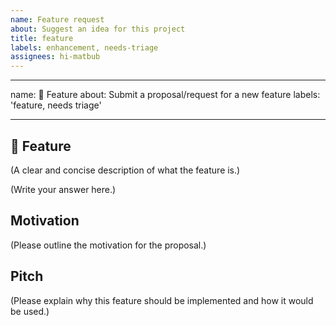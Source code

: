 ```yaml
---
name: Feature request
about: Suggest an idea for this project
title: feature
labels: enhancement, needs-triage
assignees: hi-matbub
---
```


---

name: 🚀 Feature about: Submit a proposal/request for a new feature labels: 'feature, needs triage'

---

## 🚀 Feature

(A clear and concise description of what the feature is.)

(Write your answer here.)

## Motivation

(Please outline the motivation for the proposal.)

## Pitch

(Please explain why this feature should be implemented and how it would be used.)

<!--
  What happens if you skip this step?

  Someone will read your feature proposal and maybe will be able to help you,
  but it’s unlikely that it will get much attention from the team. Eventually,
  the issue will likely get closed in favor of issues that have better explanations

  Thanks for helping us help you!
-->
